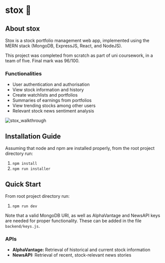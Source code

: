 # stox :money_with_wings:

## About stox

Stox is a stock portfolio management web app, implemented using the MERN stack (MongoDB, ExpressJS, React, and NodeJS).

This project was completed from scratch as part of uni coursework, in a team of five. Final mark was 96/100.

### Functionalities

- User authentication and authorisation
- View stock information and history
- Create watchlists and portfolios
- Summaries of earnings from portfolios
- View trending stocks among other users
- Relevant stock news sentiment analysis

![stox_walkthrough](https://user-images.githubusercontent.com/81475247/155943950-6556c481-20e3-4745-aa2c-d9071e85b273.gif)

## Installation Guide

Assuming that node and npm are installed properly, from the root project directory run:

1. `npm install`
2. `npm run installer`

## Quick Start

From root project directory run:

1. `npm run dev`

Note that a valid MongoDB URI, as well as AlphaVantage and NewsAPI keys are needed for proper functionality. These can be added in the file `backend/keys.js`.

### APIs

- **AlphaVantage:** Retrieval of historical and current stock information
- **NewsAPI:** Retrieval of recent, stock-relevant news stories
